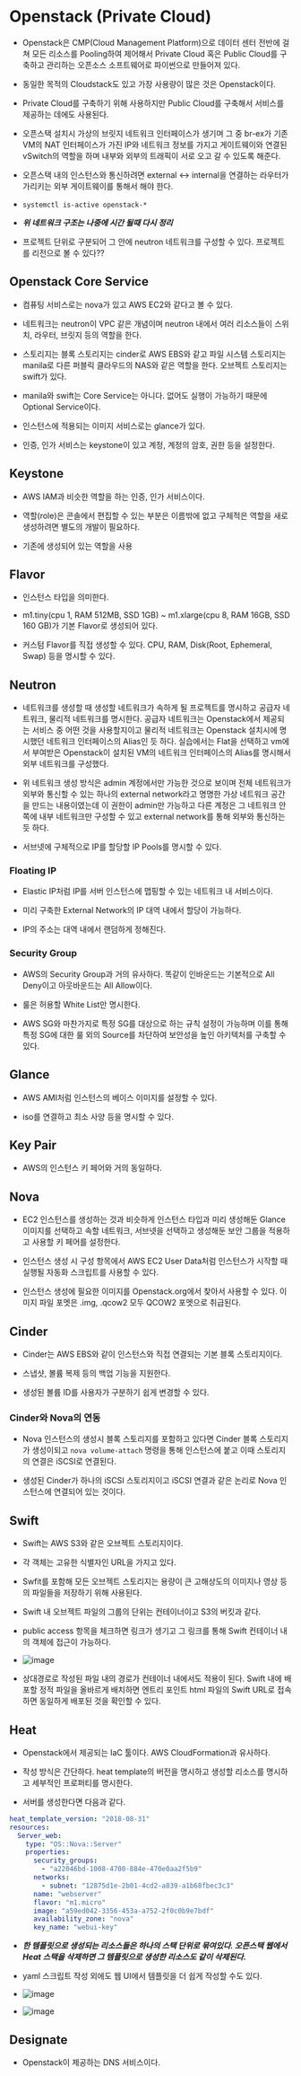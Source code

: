 # Openstack (Private Cloud)

- Openstack은 CMP(Cloud Management Platform)으로 데이터 센터 전반에 걸쳐 모든 리소스를 Pooling하여 제어해서 Private Cloud 혹은 Public Cloud를 구축하고 관리하는 오픈소스 소프트웨어로 파이썬으로 만들어져 있다.

- 동일한 목적의 Cloudstack도 있고 가장 사용량이 많은 것은 Openstack이다.

- Private Cloud를 구축하기 위해 사용하지만 Public Cloud를 구축해서 서비스를 제공하는 데에도 사용된다.

- 오픈스택 설치시 가상의 브릿지 네트워크 인터페이스가 생기며 그 중 br-ex가 기존 VM의 NAT 인터페이스가 가진 IP와 네트워크 정보를 가지고 게이트웨이와 연결된 vSwitch의 역할을 하며 내부와 외부의 트래픽이 서로 오고 갈 수 있도록 해준다.

- 오픈스택 내의 인스턴스와 통신하려면 external <-> internal을 연결하는 라우터가 가리키는 외부 게이트웨이를 통해서 해야 한다.

- `systemctl is-active openstack-*`

- **_위 네트워크 구조는 나중에 시간 될때 다시 정리_**

- 프로젝트 단위로 구분되어 그 안에 neutron 네트워크를 구성할 수 있다. 프로젝트를 리전으로 볼 수 있다??

## Openstack Core Service

- 컴퓨팅 서비스로는 nova가 있고 AWS EC2와 같다고 볼 수 있다.

- 네트워크는 neutron이 VPC 같은 개념이며 neutron 내에서 여러 리소스들이 스위치, 라우터, 브릿지 등의 역할을 한다.

- 스토리지는 블록 스토리지는 cinder로 AWS EBS와 같고 파일 시스템 스토리지는 manila로 다른 퍼블릭 클라우드의 NAS와 같은 역할을 한다. 오브젝트 스토리지는 swift가 있다.

- manila와 swift는 Core Service는 아니다. 없어도 실행이 가능하기 때문에 Optional Service이다.

- 인스턴스에 적용되는 이미지 서비스로는 glance가 있다.

- 인증, 인가 서비스는 keystone이 있고 계정, 계정의 암호, 권한 등을 설정한다.

## Keystone

- AWS IAM과 비슷한 역할을 하는 인증, 인가 서비스이다.

- 역할(role)은 콘솔에서 편집할 수 있는 부분은 이름밖에 없고 구체적은 역할을 새로 생성하려면 별도의 개발이 필요하다.

- 기존에 생성되어 있는 역할을 사용

## Flavor

- 인스턴스 타입을 의미한다.

- m1.tiny(cpu 1, RAM 512MB, SSD 1GB) ~ m1.xlarge(cpu 8, RAM 16GB, SSD 160 GB)가 기본 Flavor로 생성되어 있다.

- 커스텀 Flavor를 직접 생성할 수 있다. CPU, RAM, Disk(Root, Ephemeral, Swap) 등을 명시할 수 있다.

## Neutron

- 네트워크를 생성할 때 생성할 네트워크가 속하게 될 프로젝트를 명시하고 공급자 네트워크, 물리적 네트워크를 명시한다. 공급자 네트워크는 Openstack에서 제공되는 서비스 중 어떤 것을 사용할지이고 물리적 네트워크는 Openstack 설치시에 명시했던 네트워크 인터페이스의 Alias인 듯 하다. 실습에서는 Flat을 선택하고 vm에서 부여받은 Openstack이 설치된 VM의 네트워크 인터페이스의 Alias를 명시해서 외부 네트워크를 구성했다.

- 위 네트워크 생성 방식은 admin 계정에서만 가능한 것으로 보이며 전체 네트워크가 외부와 통신할 수 있는 하나의 external network라고 명명한 가상 네트워크 공간을 만드는 내용이였는데 이 권한이 admin만 가능하고 다른 계정은 그 네트워크 안쪽에 내부 네트워크만 구성할 수 있고 external network를 통해 외부와 통신하는 듯 하다.

- 서브넷에 구체적으로 IP를 할당할 IP Pools를 명시할 수 있다.

### Floating IP

- Elastic IP처럼 IP를 서버 인스턴스에 맵핑할 수 있는 네트워크 내 서비스이다.

- 미리 구축한 External Network의 IP 대역 내에서 할당이 가능하다.

- IP의 주소는 대역 내에서 랜덤하게 정해진다.

### Security Group

- AWS의 Security Group과 거의 유사하다. 똑같이 인바운드는 기본적으로 All Deny이고 아웃바운드는 All Allow이다.

- 룰은 허용할 White List만 명시한다.

- AWS SG와 마찬가지로 특정 SG를 대상으로 하는 규칙 설정이 가능하며 이를 통해 특정 SG에 대한 룰 외의 Source를 차단하여 보안성을 높인 아키텍처를 구축할 수 있다.

## Glance

- AWS AMI처럼 인스턴스의 베이스 이미지를 설정할 수 있다.

- iso를 연결하고 최소 사양 등을 명시할 수 있다.

## Key Pair

- AWS의 인스턴스 키 페어와 거의 동일하다.

## Nova

- EC2 인스턴스를 생성하는 것과 비슷하게 인스턴스 타입과 미리 생성해둔 Glance 이미지를 선택하고 속할 네트워크, 서브넷을 선택하고 생성해둔 보안 그룹을 적용하고 사용할 키 페어를 설정한다.

- 인스턴스 생성 시 구성 항목에서 AWS EC2 User Data처럼 인스턴스가 시작할 때 실행될 자동화 스크립트를 사용할 수 있다.

- 인스턴스 생성에 필요한 이미지를 Openstack.org에서 찾아서 사용할 수 있다. 이미지 파일 포멧은 .img, .qcow2 모두 QCOW2 포멧으로 취급된다.

## Cinder

- Cinder는 AWS EBS와 같이 인스턴스와 직접 연결되는 기본 블록 스토리지이다.

- 스냅샷, 볼륨 복제 등의 백업 기능을 지원한다.

- 생성된 볼륨 ID를 사용자가 구분하기 쉽게 변경할 수 있다.

### Cinder와 Nova의 연동

- Nova 인스턴스의 생성시 블록 스토리지를 포함하고 있다면 Cinder 블록 스토리지가 생성이되고 `nova volume-attach` 명령을 통해 인스턴스에 붙고 이때 스토리지의 연결은 iSCSI로 연결된다.

- 생성된 Cinder가 하나의 iSCSI 스토리지이고 iSCSI 연결과 같은 논리로 Nova 인스턴스에 연결되어 있는 것이다.

## Swift

- Swift는 AWS S3와 같은 오브젝트 스토리지이다.

- 각 객체는 고유한 식별자인 URL을 가지고 있다.

- Swfit를 포함해 모든 오브젝트 스토리지는 용량이 큰 고해상도의 이미지나 영상 등의 파일들을 저장하기 위해 사용된다.

- Swift 내 오브젝트 파일의 그룹의 단위는 컨테이너이고 S3의 버킷과 같다.

- public access 항목을 체크하면 링크가 생기고 그 링크를 통해 Swift 컨테이너 내의 객체에 접근이 가능하다.

- ![image](../img/curlswift.PNG)

- 상대경로로 작성된 파일 내의 경로가 컨테이너 내에서도 적용이 된다. Swift 내에 배포할 정적 파일을 올바르게 배치하면 엔트리 포인트 html 파일의 Swift URL로 접속하면 동일하게 배포된 것을 확인할 수 있다.

## Heat

- Openstack에서 제공되는 IaC 툴이다. AWS CloudFormation과 유사하다.

- 작성 방식은 간단하다. heat template의 버전을 명시하고 생성할 리소스를 명시하고 세부적인 프로퍼티를 명시한다.

- 서버를 생성한다면 다음과 같다.

```yaml
heat_template_version: "2018-08-31"
resources:
  Server_web:
    type: "OS::Nova::Server"
    properties:
      security_groups:
        - "a22046bd-1008-4700-884e-470e0aa2f5b9"
      networks:
        - subnet: "12875d1e-2b01-4cd2-a839-a1b68fbec3c3"
      name: "webserver"
      flavor: "m1.micro"
      image: "a59ed042-3356-453a-a752-2f0c0b9e7bdf"
      availability_zone: "nova"
      key_name: "webui-key"	
```

- **_한 템플릿으로 생성되는 리소스들은 하나의 스택 단위로 묶여있다. 오픈스택 웹에서 Heat 스택을 삭제하면 그 템플릿으로 생성한 리소스도 같이 삭제된다._**

- yaml 스크립트 작성 외에도 웹 UI에서 템플릿을 더 쉽게 작성할 수도 있다.

- ![image](../img/templateui.PNG)

- ![image](../img/templatettalkkak.PNG)

## Designate

- Openstack이 제공하는 DNS 서비스이다.